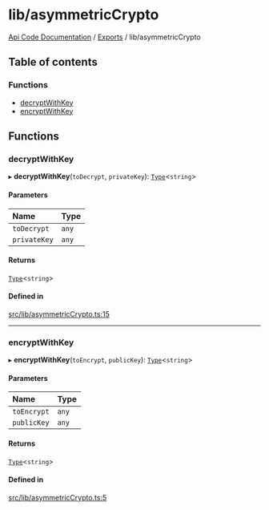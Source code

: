 # lib/asymmetricCrypto
 
[Api Code Documentation](../README.md) / [Exports](../modules.md) / lib/asymmetricCrypto

## Table of contents

### Functions

- [decryptWithKey](lib_asymmetricCrypto.md#decryptwithkey)
- [encryptWithKey](lib_asymmetricCrypto.md#encryptwithkey)

## Functions

### decryptWithKey

▸ **decryptWithKey**(`toDecrypt`, `privateKey`): [`Type`](result.md#type)\<`string`\>

#### Parameters

| Name | Type |
| :------ | :------ |
| `toDecrypt` | `any` |
| `privateKey` | `any` |

#### Returns

[`Type`](result.md#type)\<`string`\>

#### Defined in

[src/lib/asymmetricCrypto.ts:15](https://github.com/openkfw/TruBudget/blob/2e83742/api/src/lib/asymmetricCrypto.ts#L15)

___

### encryptWithKey

▸ **encryptWithKey**(`toEncrypt`, `publicKey`): [`Type`](result.md#type)\<`string`\>

#### Parameters

| Name | Type |
| :------ | :------ |
| `toEncrypt` | `any` |
| `publicKey` | `any` |

#### Returns

[`Type`](result.md#type)\<`string`\>

#### Defined in

[src/lib/asymmetricCrypto.ts:5](https://github.com/openkfw/TruBudget/blob/2e83742/api/src/lib/asymmetricCrypto.ts#L5)
